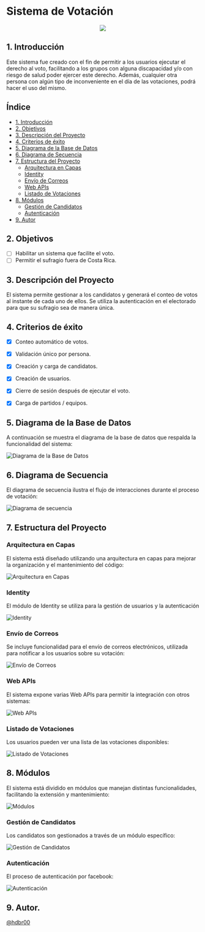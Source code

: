 # Sistema de Votación


  <p align="center">
    <img src="https://github.com/hdbr00/SVotacion/raw/main/Assets/vote.PNG" />
  </p>



## 1. Introducción
<p>Este sistema fue creado con el fin de permitir a los usuarios ejecutar el derecho al voto, facilitando a los grupos con alguna discapacidad y/o con riesgo de salud poder
 ejercer este derecho. Además, cualquier otra persona con algún tipo de inconveniente en el día de las votaciones, podrá hacer el uso del mismo.
</p>


## Índice
* [1. Introducción](#1-introducción)
* [2. Objetivos](#2-objetivos)
* [3. Descripción del Proyecto](#3-descripción-del-proyecto)
* [4. Criterios de éxito](#4-criterios-de-éxito)
* [5. Diagrama de la Base de Datos](#5-diagrama-de-la-base-de-datos)
* [6. Diagrama de Secuencia](#6-diagrama-de-secuencia)
* [7. Estructura del Proyecto](#7-estructura-del-proyecto)
  * [Arquitectura en Capas](#arquitectura-en-capas)
  * [Identity](#identity)
  * [Envío de Correos](#envío-de-correos)
  * [Web APIs](#web-apis)
  * [Listado de Votaciones](#listado-de-votaciones)
* [8. Módulos](#8-módulos)
  * [Gestión de Candidatos](#gestión-de-candidatos)
  * [Autenticación](#autenticación)
* [9. Autor](#9-autor) 



## 2. Objetivos

  - [ ] Habilitar un sistema que facilite el voto.
  - [ ] Permitir el sufragio fuera de Costa Rica.

## 3. Descripción del Proyecto
<p>
  El sistema permite gestionar a los candidatos y generará el conteo de votos al instante de cada uno de ellos. Se utiliza la autenticación en el electorado para que su sufragio sea de manera única. 
</p>


## 4. Criterios de éxito

- [x] Conteo automático de votos.
- [x] Validación único por persona. 
- [x] Creación y carga de candidatos. 
- [x] Creación de usuarios.
- [x] Cierre de sesión después de ejecutar el voto.
- [x] Carga de partidos / equipos.


## 5. Diagrama de la Base de Datos
<p> A continuación se muestra el diagrama de la base de datos que respalda la funcionalidad del sistema:</p>

![Diagrama de la Base de Datos](https://github.com/hdbr00/SVotacion/raw/main/Assets/DiagramaBD.png)

## 6. Diagrama de Secuencia
<p>El diagrama de secuencia ilustra el flujo de interacciones durante el proceso de votación:</p>

![Diagrama de secuencia](https://github.com/hdbr00/SVotacion/raw/main/Assets/Diagrama-de-secuencia.png)

## 7. Estructura del Proyecto

### Arquitectura en Capas
<p> El sistema está diseñado utilizando una arquitectura en capas para mejorar la organización y el mantenimiento del código:</p>

![Arquitectura en Capas](https://github.com/hdbr00/VotingSystem/assets/119827170/fa8318a0-d81b-49bb-8c29-55e9660b37db)

### Identity
<p>El módulo de Identity se utiliza para la gestión de usuarios y la autenticación</p>

![Identity](https://github.com/hdbr00/VotingSystem/assets/119827170/97e67733-d0e1-4c1f-81ba-6aa710662091)

### Envío de Correos
<p> Se incluye funcionalidad para el envío de correos electrónicos, utilizada para notificar a los usuarios sobre su votación:</p>

![Envío de Correos](https://github.com/hdbr00/VotingSystem/assets/119827170/0eae8b11-6eb6-4bad-8b09-dc83aba9181a)

### Web APIs
<p> El sistema expone varias Web APIs para permitir la integración con otros sistemas:</p>

![Web APIs](https://github.com/hdbr00/VotingSystem/assets/119827170/c9893df0-f8e2-43a4-bebf-edfce0eaf163)

### Listado de Votaciones
<p>Los usuarios pueden ver una lista de las votaciones disponibles:</p>

![Listado de Votaciones](https://github.com/hdbr00/VotingSystem/assets/119827170/548f0038-2ab2-4b59-b46e-7307bd6b680c)

## 8. Módulos

<p>El sistema está dividido en módulos que manejan distintas funcionalidades, facilitando la extensión y mantenimiento:</p>

![Módulos](https://github.com/hdbr00/VotingSystem/assets/119827170/b429c306-a267-43fe-be72-f812ce0fd64e)

### Gestión de Candidatos
<p> Los candidatos son gestionados a través de un módulo específico:</p>

![Gestión de Candidatos](https://github.com/hdbr00/VotingSystem/assets/119827170/c2a4df5a-1992-47ad-bde4-816125fff9b7)

### Autenticación
<p> El proceso de autenticación por facebook:</p>

![Autenticación](https://github.com/hdbr00/VotingSystem/assets/119827170/60dac356-9906-4922-879c-007457f050db)

## 9. Autor.
[@hdbr00](https://github.com/hdbr00)

